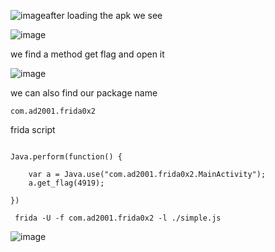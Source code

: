 ![image](https://github.com/adwait3/sm/assets/148553626/27e5ee0a-32df-4d85-9398-3455d3d05f7c)after loading the apk we see

![image](https://github.com/adwait3/sm/assets/148553626/9cd2cabe-209f-42ea-ac5f-caeea41d60ee)


we find a method get flag and open it 

![image](https://github.com/adwait3/sm/assets/148553626/3dbefc38-1a7f-4992-b275-caea331251d0)


we can also find our package name 

``` com.ad2001.frida0x2 ```

frida script 

```

Java.perform(function() {

    var a = Java.use("com.ad2001.frida0x2.MainActivity");
    a.get_flag(4919); 

})
```

```
 frida -U -f com.ad2001.frida0x2 -l ./simple.js

```
![image](https://github.com/adwait3/sm/assets/148553626/696c17f3-9b8d-4c56-ab0a-98591d6e1b77)

